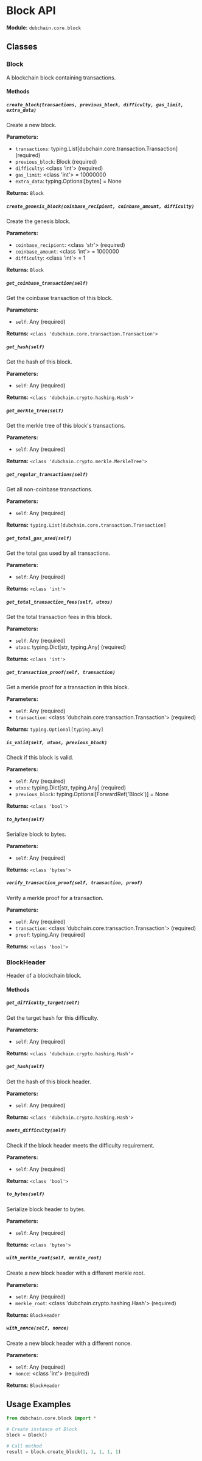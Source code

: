 # Block API

**Module:** `dubchain.core.block`

## Classes

### Block

A blockchain block containing transactions.

#### Methods

##### `create_block(transactions, previous_block, difficulty, gas_limit, extra_data)`

Create a new block.

**Parameters:**

- `transactions`: typing.List[dubchain.core.transaction.Transaction] (required)
- `previous_block`: Block (required)
- `difficulty`: <class 'int'> (required)
- `gas_limit`: <class 'int'> = 10000000
- `extra_data`: typing.Optional[bytes] = None

**Returns:** `Block`

##### `create_genesis_block(coinbase_recipient, coinbase_amount, difficulty)`

Create the genesis block.

**Parameters:**

- `coinbase_recipient`: <class 'str'> (required)
- `coinbase_amount`: <class 'int'> = 1000000
- `difficulty`: <class 'int'> = 1

**Returns:** `Block`

##### `get_coinbase_transaction(self)`

Get the coinbase transaction of this block.

**Parameters:**

- `self`: Any (required)

**Returns:** `<class 'dubchain.core.transaction.Transaction'>`

##### `get_hash(self)`

Get the hash of this block.

**Parameters:**

- `self`: Any (required)

**Returns:** `<class 'dubchain.crypto.hashing.Hash'>`

##### `get_merkle_tree(self)`

Get the merkle tree of this block's transactions.

**Parameters:**

- `self`: Any (required)

**Returns:** `<class 'dubchain.crypto.merkle.MerkleTree'>`

##### `get_regular_transactions(self)`

Get all non-coinbase transactions.

**Parameters:**

- `self`: Any (required)

**Returns:** `typing.List[dubchain.core.transaction.Transaction]`

##### `get_total_gas_used(self)`

Get the total gas used by all transactions.

**Parameters:**

- `self`: Any (required)

**Returns:** `<class 'int'>`

##### `get_total_transaction_fees(self, utxos)`

Get the total transaction fees in this block.

**Parameters:**

- `self`: Any (required)
- `utxos`: typing.Dict[str, typing.Any] (required)

**Returns:** `<class 'int'>`

##### `get_transaction_proof(self, transaction)`

Get a merkle proof for a transaction in this block.

**Parameters:**

- `self`: Any (required)
- `transaction`: <class 'dubchain.core.transaction.Transaction'> (required)

**Returns:** `typing.Optional[typing.Any]`

##### `is_valid(self, utxos, previous_block)`

Check if this block is valid.

**Parameters:**

- `self`: Any (required)
- `utxos`: typing.Dict[str, typing.Any] (required)
- `previous_block`: typing.Optional[ForwardRef('Block')] = None

**Returns:** `<class 'bool'>`

##### `to_bytes(self)`

Serialize block to bytes.

**Parameters:**

- `self`: Any (required)

**Returns:** `<class 'bytes'>`

##### `verify_transaction_proof(self, transaction, proof)`

Verify a merkle proof for a transaction.

**Parameters:**

- `self`: Any (required)
- `transaction`: <class 'dubchain.core.transaction.Transaction'> (required)
- `proof`: typing.Any (required)

**Returns:** `<class 'bool'>`

### BlockHeader

Header of a blockchain block.

#### Methods

##### `get_difficulty_target(self)`

Get the target hash for this difficulty.

**Parameters:**

- `self`: Any (required)

**Returns:** `<class 'dubchain.crypto.hashing.Hash'>`

##### `get_hash(self)`

Get the hash of this block header.

**Parameters:**

- `self`: Any (required)

**Returns:** `<class 'dubchain.crypto.hashing.Hash'>`

##### `meets_difficulty(self)`

Check if the block header meets the difficulty requirement.

**Parameters:**

- `self`: Any (required)

**Returns:** `<class 'bool'>`

##### `to_bytes(self)`

Serialize block header to bytes.

**Parameters:**

- `self`: Any (required)

**Returns:** `<class 'bytes'>`

##### `with_merkle_root(self, merkle_root)`

Create a new block header with a different merkle root.

**Parameters:**

- `self`: Any (required)
- `merkle_root`: <class 'dubchain.crypto.hashing.Hash'> (required)

**Returns:** `BlockHeader`

##### `with_nonce(self, nonce)`

Create a new block header with a different nonce.

**Parameters:**

- `self`: Any (required)
- `nonce`: <class 'int'> (required)

**Returns:** `BlockHeader`

## Usage Examples

```python
from dubchain.core.block import *

# Create instance of Block
block = Block()

# Call method
result = block.create_block(1, 1, 1, 1, 1)
```
